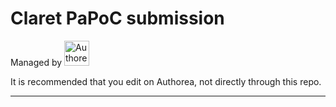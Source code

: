 # Claret PaPoC submission
Managed by <img src=https://www.authorea.com/assets/Authorea-navbar.png height=40px alt=Authorea />

It is recommended that you edit on Authorea, not directly through this repo.

---


